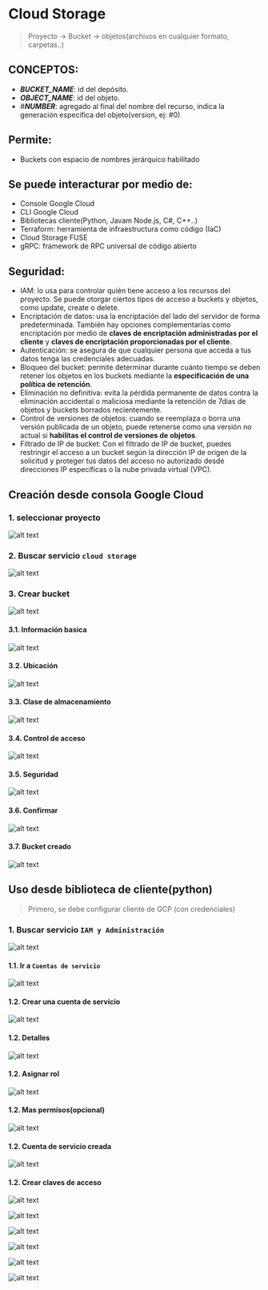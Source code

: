 # Cloud Storage

> Proyecto -> Bucket -> objetos(archivos en cualquier formato, carpetas..)

## CONCEPTOS:
- ***BUCKET_NAME***: id del depósito.
- ***OBJECT_NAME***: id del objeto.
- #***NUMBER***: agregado al final del nombre del recurso, indica la generación especifica del objeto(version, ej: #0)

## Permite:
-  Buckets con espacio de nombres jerárquico habilitado

## Se puede interacturar por medio de:
- Console Google Cloud
- CLI Google Cloud
- Bibliotecas cliente(Python, Javam Node.js, C#, C++..)
- Terraform: herramienta de infraestructura como código (IaC)
- Cloud Storage FUSE
- gRPC: framework de RPC universal de código abierto

## Seguridad:
- IAM: lo usa para controlar quién tiene acceso a los recursos del proyecto. Se puede otorgar ciertos tipos de acceso a buckets y objetos, como update, create o delete.
- Encriptación de datos: usa la encriptación del lado del servidor de forma predeterminada. También hay opciones complementarias como encriptación por medio de **claves de encriptación administradas por el cliente** y **claves de encriptación proporcionadas por el cliente**.
- Autenticación: se asegura de que cualquier persona que acceda a tus datos tenga las credenciales adecuadas.
- Bloqueo del bucket: permite determinar durante cuánto tiempo se deben retener los objetos en los buckets mediante la **especificación de una política de retención**.
- Eliminación no definitiva: evita la pérdida permanente de datos contra la eliminación accidental o maliciosa mediante la retención de 7dias de objetos y buckets borrados recientemente.
- Control de versiones de objetos: cuando se reemplaza o borra una versión publicada de un objeto, puede retenerse como una versión no actual si **habilitas el control de versiones de objetos**.
- Filtrado de IP de bucket: Con el filtrado de IP de bucket, puedes restringir el acceso a un bucket según la dirección IP de origen de la solicitud y proteger tus datos del acceso no autorizado desde direcciones IP específicas o la nube privada virtual (VPC).


## Creación desde consola Google Cloud
### 1. seleccionar proyecto
![alt text](/assets/image-23.png)

### 2. Buscar servicio `cloud storage`
![alt text](/assets/image-18.png)

### 3. Crear bucket
![alt text](/assets/image-19.png)

#### 3.1. Información basica
![alt text](/assets/image-20.png)

#### 3.2. Ubicación
![alt text](/assets/image-21.png)

#### 3.3. Clase de almacenamiento
![alt text](/assets/image-22.png)

#### 3.4. Control de acceso
![alt text](/assets/image.png)

#### 3.5. Seguridad
![alt text](/assets/image-2.png)

#### 3.6. Confirmar
![alt text](/assets/image-1.png)

#### 3.7. Bucket creado
![alt text](/assets/image-3.png)


## Uso desde biblioteca de cliente(python)
> Primero, se debe configurar cliente de GCP (con credenciales)
### 1. Buscar servicio `IAM y Administración`
![alt text](/assets/image-4.png)

#### 1.1. Ir a `Cuentas de servicio`
![alt text](/assets/image-5.png)

#### 1.2. Crear una cuenta de servicio
![alt text](/assets/image-6.png)

#### 1.2. Detalles
![alt text](/assets/image-7.png)

#### 1.2. Asignar rol
![alt text](/assets/image-9.png)

#### 1.2. Mas permisos(opcional)
![alt text](/assets/image-10.png)

#### 1.2. Cuenta de servicio creada
![alt text](/assets/image-11.png)

#### 1.2. Crear claves de acceso
![alt text](/assets/image-12.png)

![alt text](/assets/image-13.png)

![alt text](/assets/image-14.png)

![alt text](/assets/image-15.png)

![alt text](/assets/image-16.png)

![alt text](/assets/image-17.png)